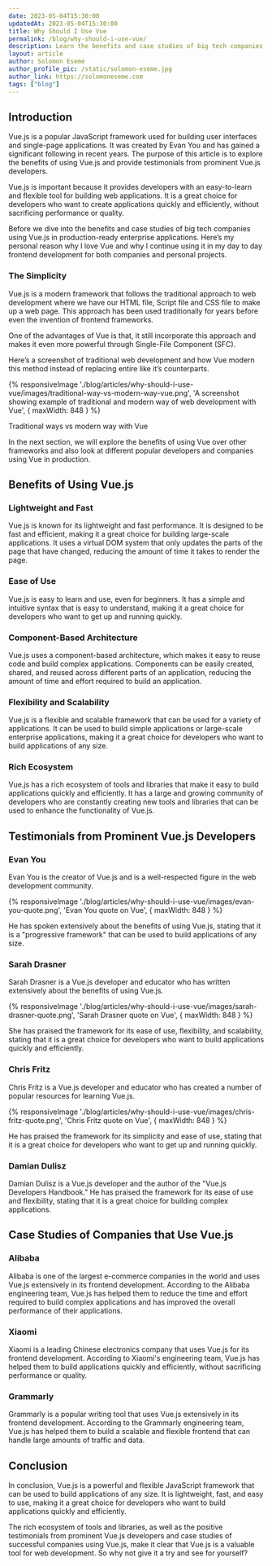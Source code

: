 ```yaml
---
date: 2023-05-04T15:30:00
updatedAt: 2023-05-04T15:30:00
title: Why Should I Use Vue
permalink: /blog/why-should-i-use-vue/
description: Learn the benefits and case studies of big tech companies using Vue.js in production-ready enterprise applications.
layout: article
author: Solomon Eseme
author_profile_pic: /static/solomon-eseme.jpg
author_link: https://solomoneseme.com
tags: ["blog"]
---
```


## Introduction

Vue.js is a popular JavaScript framework used for building user interfaces and single-page applications. It was created by Evan You and has gained a significant following in recent years. The purpose of this article is to explore the benefits of using Vue.js and provide testimonials from prominent Vue.js developers.

Vue.js is important because it provides developers with an easy-to-learn and flexible tool for building web applications. It is a great choice for developers who want to create applications quickly and efficiently, without sacrificing performance or quality.

Before we dive into the benefits and case studies of big tech companies using Vue.js in production-ready enterprise applications. Here’s my personal reason why I love Vue and why I continue using it in my day to day frontend development for both companies and personal projects.

### The Simplicity

Vue.js is a modern framework that follows the traditional approach to web development where we have our HTML file, Script file and CSS file to make up a web page. This approach has been used traditionally for years before even the invention of frontend frameworks.

One of the advantages of Vue is that, it still incorporate this approach and makes it even more powerful through Single-File Component (SFC).

Here’s a screenshot of traditional web development and how Vue modern this method instead of replacing entire like it’s counterparts.

{% responsiveImage './blog/articles/why-should-i-use-vue/images/traditional-way-vs-modern-way-vue.png', 'A screenshot showing example of traditional and modern way of web development with Vue', { maxWidth: 848 }  %}

Traditional ways vs modern way with Vue

In the next section, we will explore the benefits of using Vue over other frameworks and also look at different popular developers and companies using Vue in production.

## Benefits of Using Vue.js

### Lightweight and Fast

Vue.js is known for its lightweight and fast performance. It is designed to be fast and efficient, making it a great choice for building large-scale applications. It uses a virtual DOM system that only updates the parts of the page that have changed, reducing the amount of time it takes to render the page.

### Ease of Use

Vue.js is easy to learn and use, even for beginners. It has a simple and intuitive syntax that is easy to understand, making it a great choice for developers who want to get up and running quickly.

### Component-Based Architecture

Vue.js uses a component-based architecture, which makes it easy to reuse code and build complex applications. Components can be easily created, shared, and reused across different parts of an application, reducing the amount of time and effort required to build an application.

### Flexibility and Scalability

Vue.js is a flexible and scalable framework that can be used for a variety of applications. It can be used to build simple applications or large-scale enterprise applications, making it a great choice for developers who want to build applications of any size.

### Rich Ecosystem

Vue.js has a rich ecosystem of tools and libraries that make it easy to build applications quickly and efficiently. It has a large and growing community of developers who are constantly creating new tools and libraries that can be used to enhance the functionality of Vue.js.

## Testimonials from Prominent Vue.js Developers

### Evan You

Evan You is the creator of Vue.js and is a well-respected figure in the web development community.

{% responsiveImage './blog/articles/why-should-i-use-vue/images/evan-you-quote.png', 'Evan You quote on Vue', { maxWidth: 848 }  %}

He has spoken extensively about the benefits of using Vue.js, stating that it is a "progressive framework" that can be used to build applications of any size.

### Sarah Drasner

Sarah Drasner is a Vue.js developer and educator who has written extensively about the benefits of using Vue.js.

{% responsiveImage './blog/articles/why-should-i-use-vue/images/sarah-drasner-quote.png', 'Sarah Drasner quote on Vue', { maxWidth: 848 }  %}

She has praised the framework for its ease of use, flexibility, and scalability, stating that it is a great choice for developers who want to build applications quickly and efficiently.

### Chris Fritz

Chris Fritz is a Vue.js developer and educator who has created a number of popular resources for learning Vue.js.

{% responsiveImage './blog/articles/why-should-i-use-vue/images/chris-fritz-quote.png', 'Chris Fritz quote on Vue', { maxWidth: 848 }  %}

He has praised the framework for its simplicity and ease of use, stating that it is a great choice for developers who want to get up and running quickly.

### Damian Dulisz

Damian Dulisz is a Vue.js developer and the author of the "Vue.js Developers Handbook." He has praised the framework for its ease of use and flexibility, stating that it is a great choice for building complex applications.

## Case Studies of Companies that Use Vue.js

### Alibaba

Alibaba is one of the largest e-commerce companies in the world and uses Vue.js extensively in its frontend development. According to the Alibaba engineering team, Vue.js has helped them to reduce the time and effort required to build complex applications and has improved the overall performance of their applications.

### Xiaomi

Xiaomi is a leading Chinese electronics company that uses Vue.js for its frontend development. According to Xiaomi's engineering team, Vue.js has helped them to build applications quickly and efficiently, without sacrificing performance or quality.

### Grammarly

Grammarly is a popular writing tool that uses Vue.js extensively in its frontend development. According to the Grammarly engineering team, Vue.js has helped them to build a scalable and flexible frontend that can handle large amounts of traffic and data.

## Conclusion

In conclusion, Vue.js is a powerful and flexible JavaScript framework that can be used to build applications of any size. It is lightweight, fast, and easy to use, making it a great choice for developers who want to build applications quickly and efficiently.

The rich ecosystem of tools and libraries, as well as the positive testimonials from prominent Vue.js developers and case studies of successful companies using Vue.js, make it clear that Vue.js is a valuable tool for web development. So why not give it a try and see for yourself?
